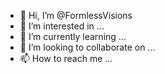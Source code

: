 - 👋 Hi, I’m @FormlessVisions
- 👀 I’m interested in ...
- 🌱 I’m currently learning ...
- 💞️ I’m looking to collaborate on ...
- 📫 How to reach me ...

<!---
FormlessVisions/FormlessVisions is a ✨ special ✨ repository because its `README.md` (this file) appears on your GitHub profile.
You can click the Preview link to take a look at your changes.
--->
